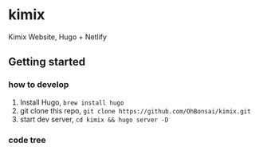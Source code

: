 # kimix

Kimix Website,  Hugo + Netlify


## Getting started

### how to develop
1. Install Hugo, `brew install hugo`
2. git clone this repo, `git clone https://github.com/OhBonsai/kimix.git`
3. start dev server, `cd kimix && hugo server -D`

### code tree
